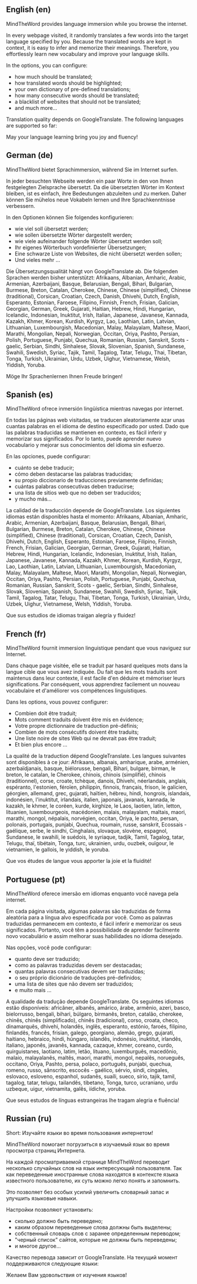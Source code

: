 English (en)
------------

MindTheWord provides language immersion while you browse the internet.

In every webpage visited, it randomly translates a few words into the target language specified by you. Because the translated words are kept in context, it is easy to infer and memorize their meanings. Therefore, you effortlessly learn new vocabulary and improve your language skills.

In the options, you can configure:
* how much should be translated;
* how translated words should be highlighted;
* your own dictionary of pre-defined translations;
* how many consecutive words should be translated;
* a blacklist of websites that should not be translated;
* and much more...

Translation quality depends on GoogleTranslate. 
The following languages are supported so far:

May your language learning bring you joy and fluency!


German (de)
-----------

MindTheWord bietet Sprachimmersion, während Sie im Internet surfen.

In jeder besuchten Webseite werden ein paar Worte in den von Ihnen festgelegten Zielsprache übersetzt. Da die übersetzten Wörter im Kontext bleiben, ist es einfach, ihre Bedeutungen abzuleiten und zu merken. Daher können Sie mühelos neue Vokabeln lernen und Ihre Sprachkenntnisse verbessern.

In den Optionen können Sie folgendes konfigurieren:
* wie viel soll übersetzt werden;
* wie sollen übersetzte Wörter dargestellt werden;
* wie viele aufeinander folgende Wörter übersetzt werden soll;
* Ihr eigenes Wörterbuch vordefinierter Übersetzungen;
* Eine schwarze Liste von Websites, die nicht übersetzt werden sollen;
* Und vieles mehr ...

Die Übersetzungsqualität hängt von GoogleTranslate ab. 
Die folgenden Sprachen werden bisher unterstützt:
Afrikaans, Albanian, Amharic, Arabic, Armenian, Azerbaijani, Basque, Belarusian, Bengali, Bihari, Bulgarian, Burmese, Breton, Catalan, Cherokee, Chinese, Chinese (simplified), Chinese (traditional), Corsican, Croatian, Czech, Danish, Dhivehi, Dutch, English, Esperanto, Estonian, Faroese, Filipino, Finnish, French, Frisian, Galician, Georgian, German, Greek, Gujarati, Haitian, Hebrew, Hindi, Hungarian, Icelandic, Indonesian, Inuktitut, Irish, Italian, Japanese, Javanese, Kannada, Kazakh, Khmer, Korean, Kurdish, Kyrgyz, Lao, Laothian, Latin, Latvian, Lithuanian, Luxembourgish, Macedonian, Malay, Malayalam, Maltese, Maori, Marathi, Mongolian, Nepali, Norwegian, Occitan, Oriya, Pashto, Persian, Polish, Portuguese, Punjabi, Quechua, Romanian, Russian, Sanskrit, Scots - gaelic, Serbian, Sindhi, Sinhalese, Slovak, Slovenian, Spanish, Sundanese, Swahili, Swedish, Syriac, Tajik, Tamil, Tagalog, Tatar, Telugu, Thai, Tibetan, Tonga, Turkish, Ukrainian, Urdu, Uzbek, Uighur, Vietnamese, Welsh, Yiddish, Yoruba.

Möge Ihr Sprachenlernen Ihnen Freude bringen!




Spanish (es)
------------

MindTheWord ofrece inmersión lingüística mientras navegas por internet.

En todas las páginas web visitadas, se traducen aleatoriamente azar unas cuantas palabras en el idioma de destino especificado por usted. Dado que las palabras traducidas se mantienen en contexto, es fácil inferir y memorizar sus significados. Por lo tanto, puede aprender nuevo vocabulario y mejorar sus conocimientos del idioma sin esfuerzo.

En las opciones, puede configurar:
* cuánto se debe traducir;
* cómo deben destacarse las palabras traducidas;
* su propio diccionario de traducciones previamente definidas;
* cuántas palabras consecutivas deben traducirse;
* una lista de sitios web que no deben ser traducidos;
* y mucho más...

La calidad de la traducción depende de GoogleTranslate. 
Los siguientes idiomas están disponibles hasta el momento:
Afrikaans, Albanian, Amharic, Arabic, Armenian, Azerbaijani, Basque, Belarusian, Bengali, Bihari, Bulgarian, Burmese, Breton, Catalan, Cherokee, Chinese, Chinese (simplified), Chinese (traditional), Corsican, Croatian, Czech, Danish, Dhivehi, Dutch, English, Esperanto, Estonian, Faroese, Filipino, Finnish, French, Frisian, Galician, Georgian, German, Greek, Gujarati, Haitian, Hebrew, Hindi, Hungarian, Icelandic, Indonesian, Inuktitut, Irish, Italian, Japanese, Javanese, Kannada, Kazakh, Khmer, Korean, Kurdish, Kyrgyz, Lao, Laothian, Latin, Latvian, Lithuanian, Luxembourgish, Macedonian, Malay, Malayalam, Maltese, Maori, Marathi, Mongolian, Nepali, Norwegian, Occitan, Oriya, Pashto, Persian, Polish, Portuguese, Punjabi, Quechua, Romanian, Russian, Sanskrit, Scots - gaelic, Serbian, Sindhi, Sinhalese, Slovak, Slovenian, Spanish, Sundanese, Swahili, Swedish, Syriac, Tajik, Tamil, Tagalog, Tatar, Telugu, Thai, Tibetan, Tonga, Turkish, Ukrainian, Urdu, Uzbek, Uighur, Vietnamese, Welsh, Yiddish, Yoruba.

Que sus estudios de idiomas traigan alegría y fluidez!



French (fr)
-----------

MindTheWord fournit immersion linguistique pendant que vous naviguez sur Internet.

Dans chaque page visitée, elle se traduit par hasard quelques mots dans la langue cible que vous avez indiquée. Du fait que les mots traduits sont maintenus dans leur contexte, il est facile d'en déduire et mémoriser leurs significations. Par conséquent, vous apprendrez facilement un nouveau vocabulaire et d'améliorer vos compétences linguistiques.

Dans les options, vous pouvez configurer:
* Combien doit être traduit;
* Mots comment traduits doivent être mis en évidence;
* Votre propre dictionnaire de traduction pré-définis;
* Combien de mots consécutifs doivent être traduits;
* Une liste noire de sites Web qui ne devrait pas être traduit;
* Et bien plus encore ...

La qualité de la traduction dépend GoogleTranslate.
Les langues suivantes sont disponibles à ce jour:
Afrikaans, albanais, amharique, arabe, arménien, azerbaïdjanais, basque, biélorusse, bengali, Bihari, bulgare, birman, le breton, le catalan, le Cherokee, chinois, chinois (simplifié), chinois (traditionnel), corse, croate, tchèque, danois, Dhivehi, néerlandais, anglais, espéranto, l'estonien, féroïen, philippin, finnois, français, frison, le galicien, géorgien, allemand, grec, gujarati, haïtien, hébreu, hindi, hongrois, islandais, indonésien, l'inuktitut, irlandais, italien, japonais, javanais, kannada, le kazakh, le khmer, le coréen, kurde, kirghize, le Laos, laotien, latin, letton, lituanien, luxembourgeois, macédonien, malais, malayalam, maltais, maori, marathi, mongol, népalais, norvégien, occitan, Oriya, le pachto, persan, polonais, portugais, punjabi, Quechua, roumain, russe, sanskrit, Ecossais - gaélique, serbe, le sindhi, Cinghalais, slovaque, slovène, espagnol, Sundanese, le swahili, le suédois, le syriaque, tadjik, Tamil, Tagalog, tatar, Telugu, thaï, tibétain, Tonga, turc, ukrainien, urdu, ouzbek, ouïgour, le vietnamien, le gallois, le yiddish, le yoruba.

Que vos études de langue vous apporter la joie et la fluidité!




Portuguese (pt)
---------------

MindTheWord oferece imersão em idiomas enquanto você navega pela internet.

Em cada página visitada, algumas palavras são traduzidas de forma aleatória para a língua alvo especificada por você. Como as palavras traduzidas permanecem em contexto, é fácil inferir e memorizar os seus significados. Portanto, você têm a possibilidade de aprender facilmente novo vocabulário e assim melhorar suas habilidades no idioma desejado.

Nas opções, você pode configurar:
* quanto deve ser traduzido;
* como as palavras traduzidas devem ser destacadas;
* quantas palavras consecutivas devem ser traduzidas;
* o seu próprio dicionário de traduções pré-definidos;
* uma lista de sites que não devem ser traduzidos;
* e muito mais ...

A qualidade da tradução depende GoogleTranslate.
Os seguintes idiomas estão disponíveis:
africâner, albanês, amárico, árabe, armênio, azeri, basco, bielorrusso, bengali, bihari, búlgaro, birmanês, breton, catalão, cherokee, chinês, chinês (simplificado), chinês (tradicional), corso, croata, checo, dinamarquês, dhivehi, holandês, inglês, esperanto, estónio, faroés, filipino, finlandês, francês, frisian, galego, georgiano, alemão, grego, gujarati, haitiano, hebraico, hindi, húngaro, islandês, indonésio, inuktitut, irlandês, italiano, japonês, javanês, kannada, cazaque, khmer, coreano, curdo, quirguistanes, laotiano, latim, letão, lituano, luxemburguês, macedônio, malaio, malayalanês, maltês, maori, marathi, mongol, nepalês, norueguês, occitano, Oriya, Pashto, persa, polaco, português, punjabi, quechua, romeno, russo, sânscrito, escocês - gaélico, sérvio, sindi, cingales, eslovaco, esloveno, espanhol, sudanês, suaíli, sueco, sírio, tajik, tamil, tagalog, tatar, telugu, tailandês, tibetano, Tonga, turco, ucraniano, urdu uzbeque, uigur, vietnamita, galês, iídiche, yoruba.

Que seus estudos de línguas estrangeiras lhe tragam alegria e fluência!


Russian (ru)
------------

Short: Изучайте языки во время пользования интернетом!

MindTheWord помогает погрузиться в изучаемый язык во время просмотра страниц Интернета.

На каждой просматриваемой странице MindTheWord переводит несколько случайных слов на язык интересующий пользователя.
Так как переведенные иностранные слова находятся в контексте языка известного пользователю, их суть можно легко понять и запомнить.

Это позволяет без особых усилий увеличить словарный запас и улучшить языковые навыки.

Настройки позволяют установить:

* сколько должно быть переведено;
* каким образом переведенные слова должны быть выделены;
* собственный словарь слов с заранее определенным переводом;
* "черный список" сайтов, которые не должны быть переведены;
* и многое другое...

Качество перевода зависит от GoogleTranslate. 
На текущий момент поддерживаются следующие языки:

Желаем Вам удовольствия от изучения языков!
